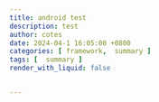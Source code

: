 ```yaml
---
title: android test
description: test
author: cotes
date: 2024-04-1 16:05:00 +0800
categories: [ framework,  summary ]
tags: [  summary ]
render_with_liquid: false


---
```



